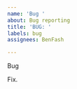 ```yaml
---
name: 'Bug '
about: Bug reporting
title: 'BUG: '
labels: bug
assignees: BenFash

---
```


Bug


Fix.
